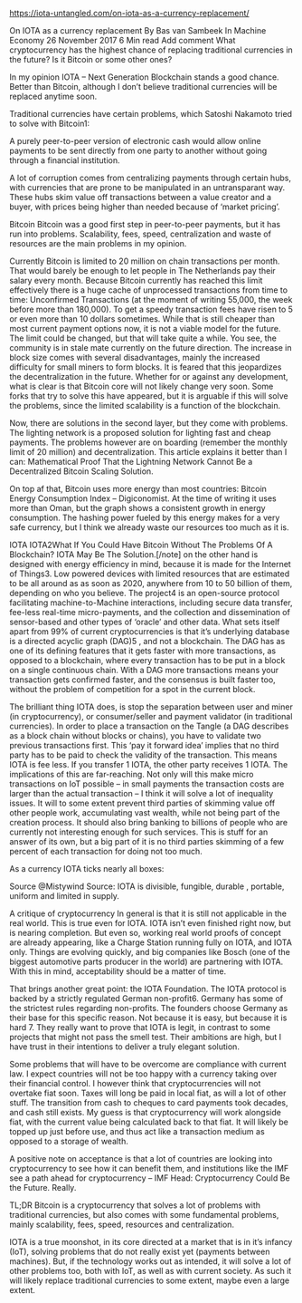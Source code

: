 https://iota-untangled.com/on-iota-as-a-currency-replacement/

On IOTA as a currency replacement
By Bas van Sambeek  In Machine Economy  26 November 2017  6 Min read  Add comment 
What cryptocurrency has the highest chance of replacing traditional currencies in the future? Is it Bitcoin or some other ones?

In my opinion IOTA – Next Generation Blockchain stands a good chance. Better than Bitcoin, although I don’t believe traditional currencies will be replaced anytime soon.

Traditional currencies have certain problems, which Satoshi Nakamoto tried to solve with Bitcoin1:

A purely peer-to-peer version of electronic cash would allow online payments to be sent directly from one party to another without going through a financial institution.

A lot of corruption comes from centralizing payments through certain hubs, with currencies that are prone to be manipulated in an untransparant way. These hubs skim value off transactions between a value creator and a buyer, with prices being higher than needed because of ‘market pricing’.

Bitcoin
Bitcoin was a good first step in peer-to-peer payments, but it has run into problems. Scalability, fees, speed, centralization and waste of resources are the main problems in my opinion.

Currently Bitcoin is limited to 20 million on chain transactions per month. That would barely be enough to let people in The Netherlands pay their salary every month. Because Bitcoin currently has reached this limit effectively there is a huge cache of unprocessed transactions from time to time: Unconfirmed Transactions (at the moment of writing 55,000, the week before more than 180,000). To get a speedy transaction fees have risen to 5 or even more than 10 dollars sometimes. While that is still cheaper than most current payment options now, it is not a viable model for the future. The limit could be changed, but that will take quite a while. You see, the community is in stale mate currently on the future direction. The increase in block size comes with several disadvantages, mainly the increased difficulty for small miners to form blocks. It is feared that this jeopardizes the decentralization in the future. Whether for or against any development, what is clear is that Bitcoin core will not likely change very soon. Some forks that try to solve this have appeared, but it is arguable if this will solve the problems, since the limited scalability is a function of the blockchain.

Now, there are solutions in the second layer, but they come with problems. The lighting network is a proposed solution for lighting fast and cheap payments. The problems however are on boarding (remember the monthly limit of 20 million) and decentralization. This article explains it better than I can: Mathematical Proof That the Lightning Network Cannot Be a Decentralized Bitcoin Scaling Solution.

On top af that, Bitcoin uses more energy than most countries: Bitcoin Energy Consumption Index – Digiconomist. At the time of writing it uses more than Oman, but the graph shows a consistent growth in energy consumption. The hashing power fueled by this energy makes for a very safe currency, but I think we already waste our resources too much as it is.

IOTA
IOTA2What If You Could Have Bitcoin Without The Problems Of A Blockchain? IOTA May Be The Solution.[/note] on the other hand is designed with energy efficiency in mind, because it is made for the Internet of Things3. Low powered devices with limited resources that are estimated to be all around as as soon as 2020, anywhere from 10 to 50 billion of them, depending on who you believe. The project4 is an open-source protocol facilitating machine-to-Machine interactions, including secure data transfer, fee-less real-time micro-payments, and the collection and dissemination of sensor-based and other types of ‘oracle’ and other data. What sets itself apart from 99% of current cryptocurrencies is that it’s underlying database is a directed acyclic graph (DAG)5 , and not a blockchain. The DAG has as one of its defining features that it gets faster with more transactions, as opposed to a blockchain, where every transaction has to be put in a block on a single continuous chain. With a DAG more transactions means your transaction gets confirmed faster, and the consensus is built faster too, without the problem of competition for a spot in the current block.

The brilliant thing IOTA does, is stop the separation between user and miner (in cryptocurrency), or consumer/seller and payment validator (in traditional currencies). In order to place a transaction on the Tangle (a DAG describes as a block chain without blocks or chains), you have to validate two previous transactions first. This ‘pay it forward idea’ implies that no third party has to be paid to check the validity of the transaction. This means IOTA is fee less. If you transfer 1 IOTA, the other party receives 1 IOTA. The implications of this are far-reaching. Not only will this make micro transactions on IoT possible – in small payments the transaction costs are larger than the actual transaction – I think it will solve a lot of inequality issues. It will to some extent prevent third parties of skimming value off other people work, accumulating vast wealth, while not being part of the creation process. It should also bring banking to billions of people who are currently not interesting enough for such services. This is stuff for an answer of its own, but a big part of it is no third parties skimming of a few percent of each transaction for doing not too much.

As a currency IOTA ticks nearly all boxes:

Source @Mistywind
Source: IOTA is divisible, fungible, durable , portable, uniform and limited in supply.

A critique of cryptocurrency In general is that it is still not applicable in the real world. This is true even for IOTA. IOTA isn’t even finished right now, but is nearing completion. But even so, working real world proofs of concept are already appearing, like a Charge Station running fully on IOTA, and IOTA only. Things are evolving quickly, and big companies like Bosch (one of the biggest automotive parts producer in the world) are partnering with IOTA. With this in mind, acceptability should be a matter of time.

That brings another great point: the IOTA Foundation. The IOTA protocol is backed by a strictly regulated German non-profit6. Germany has some of the strictest rules regarding non-profits. The founders choose Germany as their base for this specific reason. Not because it is easy, but because it is hard 7. They really want to prove that IOTA is legit, in contrast to some projects that might not pass the smell test. Their ambitions are high, but I have trust in their intentions to deliver a truly elegant solution.

Some problems that will have to be overcome are compliance with current law. I expect countries will not be too happy with a currency taking over their financial control. I however think that cryptocurrencies will not overtake fiat soon. Taxes will long be paid in local fiat, as will a lot of other stuff. The transition from cash to cheques to card payments took decades, and cash still exists. My guess is that cryptocurrency will work alongside fiat, with the current value being calculated back to that fiat. It will likely be topped up just before use, and thus act like a transaction medium as opposed to a storage of wealth.

A positive note on acceptance is that a lot of countries are looking into cryptocurrency to see how it can benefit them, and institutions like the IMF see a path ahead for cryptocurrency – IMF Head: Cryptocurrency Could Be the Future. Really.

TL;DR
Bitcoin is a cryptocurrency that solves a lot of problems with traditional currencies, but also comes with some fundamental problems, mainly scalability, fees, speed, resources and centralization.

IOTA is a true moonshot, in its core directed at a market that is in it’s infancy (IoT), solving problems that do not really exist yet (payments between machines). But, if the technology works out as intended, it will solve a lot of other problems too, both with IoT, as well as with current society. As such it will likely replace traditional currencies to some extent, maybe even a large extent.
